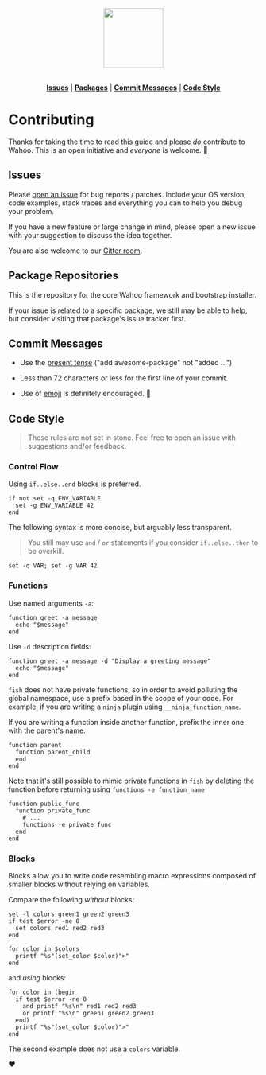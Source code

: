 <div align="center">
  <a href="http://github.com/bucaran/wahoo">
    <img width=120px  src="https://cloud.githubusercontent.com/assets/8317250/8775571/6930d858-2f24-11e5-9629-c3cc833d71e8.png">
  </a>
</div>

<br>

<p align="center">
<b><a href="#issues">Issues</a></b>
|
<b><a href="#package-repositories">Packages</a></b>
|
<b><a href="#commit-messages">Commit Messages</a></b>
|
<b><a href="#code-style">Code Style</a></b>
</p>

# Contributing

Thanks for taking the time to read this guide and please _do_ contribute to Wahoo. This is an open initiative and _everyone_ is welcome. :metal:

## Issues

Please [open an issue](https://github.com/bucaran/wahoo/issues) for bug reports / patches. Include your OS version, code examples, stack traces and everything you can to help you debug your problem.

If you have a new feature or large change in mind, please open a new issue with your suggestion to discuss the idea together.

You are also welcome to our [Gitter room](https://gitter.im/bucaran/wahoo).

## Package Repositories

This is the repository for the core Wahoo framework and bootstrap installer.

If your issue is related to a specific package, we still may be able to help, but consider visiting that package's issue tracker first.

## Commit Messages

+ Use the [present tense](https://simple.wikipedia.org/wiki/Present_tense) ("add awesome-package" not "added ...")

+ Less than 72 characters or less for the first line of your commit.

+ Use of [emoji](http://www.emoji-cheat-sheet.com/) is definitely encouraged. :lollipop:

## Code Style

> These rules are not set in stone. Feel free to open an issue with suggestions and/or feedback.

### Control Flow

Using `if..else..end` blocks is preferred.

```fish
if not set -q ENV_VARIABLE
  set -g ENV_VARIABLE 42
end
```

The following syntax is more concise, but arguably less transparent.

> You still may use `and` / `or` statements if you consider `if..else..then` to be overkill.

```fish
set -q VAR; set -g VAR 42
```

### Functions

Use named arguments `-a`:

```fish
function greet -a message
  echo "$message"
end
```

Use `-d` description fields:

```fish
function greet -a message -d "Display a greeting message"
  echo "$message"
end
```

`fish` does not have private functions, so in order to avoid polluting the global namespace, use a prefix based in the scope of your code. For example, if you are writing a `ninja` plugin using `__ninja_function_name`.

If you are writing a function inside another function, prefix the inner one with the parent's name.

```fish
function parent
  function parent_child
  end
end
```

Note that it's still possible to mimic private functions in `fish` by deleting the function before returning using `functions -e function_name`

```fish
function public_func
  function private_func
    # ...
    functions -e private_func
  end
end
```

### Blocks

Blocks allow you to write code resembling macro expressions composed of smaller blocks without relying on variables.

Compare the following _without_ blocks:

```fish
set -l colors green1 green2 green3
if test $error -ne 0
  set colors red1 red2 red3
end

for color in $colors
  printf "%s"(set_color $color)">"
end
```

and _using_ blocks:

```fish
for color in (begin
  if test $error -ne 0
    and printf "%s\n" red1 red2 red3
    or printf "%s\n" green1 green2 green3
  end)
  printf "%s"(set_color $color)">"
end
```

The second example does not use a `colors` variable.

:heart:
